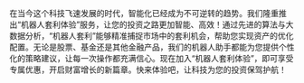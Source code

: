 在当今这个科技飞速发展的时代，智能化已经成为不可逆转的趋势。我们隆重推出“机器人套利体验”服务，让您的投资之路更加智能、高效！通过先进的算法与大数据分析，“机器人套利”能够精准捕捉市场中的套利机会，帮助您实现资产的优化配置。无论是股票、基金还是其他金融产品，我们的机器人助手都能为您提供个性化的策略建议，让每一次操作都充满信心。现在加入“机器人套利体验”，即可享受专属优惠，开启财富增长的新篇章。快来体验吧，让科技为您的投资保驾护航！